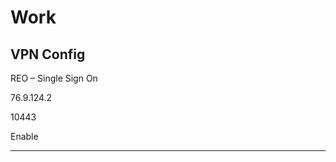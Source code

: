 # Work

## VPN Config

<!-- Connection Name: -->
REO – Single Sign On

<!-- Server Address: -->
76.9.124.2

<!-- Customize port: -->
10443

<!-- Enable Single Sign On (SSO) for VPN Tunnel -->
Enable

---

## 